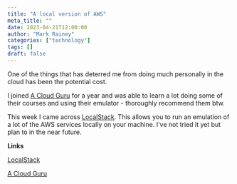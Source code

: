 ```yaml
---
title: "A local version of AWS"
meta_title: ""
date: 2023-04-21T12:00:00
author: "Mark Rainey"
categories: ["technology"]
tags: []
draft: false
---
```


One of the things that has deterred me from doing much personally in the cloud has been the potential cost. 


I joined [A Cloud Guru](https://acloudguru.com/) for a year and was able to learn a lot doing some of their courses and using their emulator - thoroughly recommend them btw.

This week I came across [LocalStack](https://github.com/localstack/localstack). This allows you to run an emulation of a lot of the AWS services locally on your machine. I've not tried it yet but plan to in the near future.

__Links__

[LocalStack](https://github.com/localstack/localstack)

[A Cloud Guru](https://acloudguru.com/)




